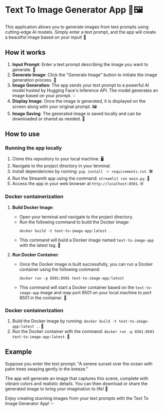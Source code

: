 # Text To Image Generator App 🎨🖼️

This application allows you to generate images from text prompts using cutting-edge AI models. Simply enter a text prompt, and the app will create a beautiful image based on your input! 🌟

## How it works

1. **Input Prompt**: Enter a text prompt describing the image you want to generate. 📝
2. **Generate Image**: Click the "Generate Image" button to initiate the image generation process. 🚀
3. **Image Generation**: The app sends your text prompt to a powerful AI model hosted by Hugging Face's Inference API. The model generates an image based on your prompt. 💡
4. **Display Image**: Once the image is generated, it is displayed on the screen along with your original prompt. 🖼️
5. **Image Saving**: The generated image is saved locally and can be downloaded or shared as needed. 💾

## How to use

### Running the app locally

1. Clone this repository to your local machine. 🖥️
2. Navigate to the project directory in your terminal.
3. Install dependencies by running: `pip install -r requirements.txt`. 🛠️
4. Run the Streamlit app using the command: `streamlit run main.py`. 🏃
5. Access the app in your web browser at `http://localhost:8501`. 🌐

   
### Docker containerization

1. **Build Docker Image**:
   - Open your terminal and navigate to the project directory.
   - Run the following command to build the Docker image:
     ```
     docker build -t text-to-image-app:latest .
     ```
   - This command will build a Docker image named `text-to-image-app` with the latest tag. 🐳

2. **Run Docker Container**:
   - Once the Docker image is built successfully, you can run a Docker container using the following command:
     ```
     docker run -p 8501:8501 text-to-image-app:latest
     ```
   - This command will start a Docker container based on the `text-to-image-app` image and map port 8501 on your local machine to port 8501 in the container. 🚢

### Docker containerization

1. Build the Docker image by running: `docker build -t text-to-image-app:latest .`. 🐳
2. Run the Docker container with the command: `docker run -p 8501:8501 text-to-image-app:latest`. 🚢

## Example

Suppose you enter the text prompt: "A serene sunset over the ocean with palm trees swaying gently in the breeze."

The app will generate an image that captures this scene, complete with vibrant colors and realistic details. You can then download or share the generated image to bring your imagination to life! 🌅

Enjoy creating stunning images from your text prompts with the Text To Image Generator App! ✨
